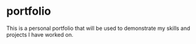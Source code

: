 # portfolio
This is a personal portfolio that will be used to demonstrate my skills and projects I have worked on.